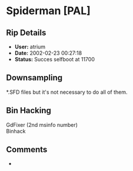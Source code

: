 # Spiderman [PAL]

## Rip Details

- **User:** atrium
- **Date:** 2002-02-23 00:27:18
- **Status:** Succes selfboot at 11700

## Downsampling

*.SFD files but it's not necessary to do all of them.

## Bin Hacking

GdFixer (2nd msinfo number)<br />Binhack

## Comments

-

